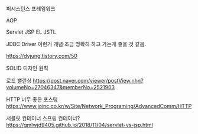 퍼시스턴스 프레임워크

AOP

Servlet JSP EL JSTL

JDBC Driver 이런거 개념 조금 명확히 하고 가는게 좋을 것 같음.

https://dyjung.tistory.com/50

SOLID 디자인 원칙

로드 밸런싱
https://post.naver.com/viewer/postView.nhn?volumeNo=27046347&memberNo=2521903


HTTP 너무 좋은 포스팅
https://www.joinc.co.kr/w/Site/Network_Programing/AdvancedComm/HTTP


서블릿 컨테이너 스프링 컨테이너?
https://gmlwjd9405.github.io/2018/11/04/servlet-vs-jsp.html
